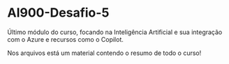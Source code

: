 # AI900-Desafio-5

Último módulo do curso, focando na Inteligência Artificial e sua integração com o Azure e recursos como o Copilot.

Nos arquivos está um material contendo o resumo de todo o curso!
